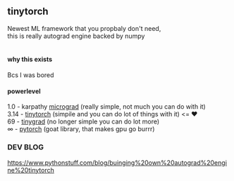 ## tinytorch



Newest ML framework that you propbaly don't need, <br>
this is really autograd engine backed by numpy<br><br>

#### why this exists
Bcs I was bored 


#### powerlevel
1.0 -  karpathy [micrograd](https://github.com/karpathy/micrograd) (really simple, not much you can do with it) <br>
3.14 -  [tinytorch](https://github.com/joey00072/nanograd) (simpile and you can do lot of things with it) <= ❤️ <br>
69 - [tinygrad](https://github.com/tinygrad/tinygrad) (no longer simple you can do lot more)<br>
∞  -  [pytorch](https://github.com/pytorch/pytorch) (goat library, that makes gpu go burrr)<br>



### DEV BLOG
https://www.pythonstuff.com/blog/buinging%20own%20autograd%20engine%20tinytorch